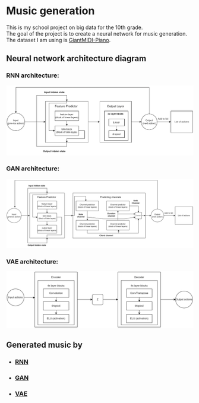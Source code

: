 ﻿# Music generation
This is my school project on big data for the 10th grade. <br/>
The goal of the project is to create a neural network for music generation. <br/>
The dataset I am using is [GiantMIDI-Piano](https://github.com/bytedance/GiantMIDI-Piano).

## Neural network architecture diagram
### RNN architecture:
![RNN](assets/RNN-scheme.png) <br/>
### GAN architecture:
![GAN](assets/GAN-scheme.png) <br/>
### VAE architecture:
![VAE](assets/VAE-scheme.png) <br/>
## Generated music by
- ### [RNN](https://github.com/DenisIndenbom/music_generation/raw/master/best_generated/RNN)
- ### [GAN](https://github.com/DenisIndenbom/music_generation/raw/master/best_generated/GAN)
- ### [VAE](https://github.com/DenisIndenbom/music_generation/raw/master/best_generated/VAE)

